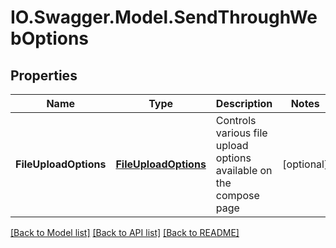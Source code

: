 # IO.Swagger.Model.SendThroughWebOptions
## Properties

Name | Type | Description | Notes
------------ | ------------- | ------------- | -------------
**FileUploadOptions** | [**FileUploadOptions**](FileUploadOptions.md) | Controls various file upload options available on the compose page | [optional] 

[[Back to Model list]](../README.md#documentation-for-models) [[Back to API list]](../README.md#documentation-for-api-endpoints) [[Back to README]](../README.md)

